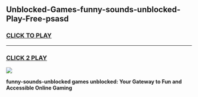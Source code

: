 
## Unblocked-Games-funny-sounds-unblocked-Play-Free-psasd
<h3>
<a href="https://premium76.site?title=funny-sounds-unblocked&ref=20M">CLICK TO PLAY</a></h3>
<hr>

<h3>
<a href="https://premium76.site?title=funny-sounds-unblocked&ref=20M">CLICK 2 PLAY</a>
  
</h3>

<a href="https://premium76.site?title=funny-sounds-unblocked&ref=19M"><img src="https://clearcache.store/games.png"></a>


**funny-sounds-unblocked games unblocked: Your Gateway to Fun and Accessible Online Gaming**
